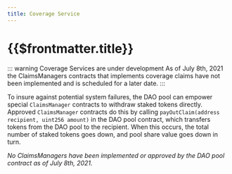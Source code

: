 ```yaml
---
title: Coverage Service
---
```


# {{$frontmatter.title}}


<!--TocHeader />
<TOC class="table-of-contents" :include-level="[2,3]" /-->

<!--

This doc is a placeholder for now. Do not add it to production docs.


-->

::: warning Coverage Services are under development As of July 8th, 2021 the ClaimsManagers contracts that implements coverage claims have not been implemented and is scheduled for a later date. :::

To insure against potential system failures, the DAO pool can empower special `ClaimsManager` contracts to withdraw staked tokens directly. Approved `ClaimsManager` contracts do this by calling `payOutClaim(address recipient, uint256 amount)` in the DAO pool contract, which transfers tokens from the DAO pool to the recipient. When this occurs, the total number of staked tokens goes down, and pool share value goes down in turn.

_No ClaimsManagers have been implemented or approved by the DAO pool contract as of July 8th, 2021._
